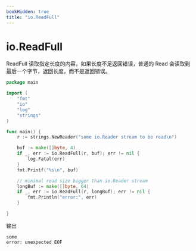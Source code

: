 ```yaml
---
bookHidden: true
title: "io.ReadFull"
---
```


# io.ReadFull

ReadFull 读取指定长度的内容，如果长度不足返回错误，普通的 Read 会读取到最后一个字节，返回长度，而不是返回错误。

```go
package main

import (
	"fmt"
	"io"
	"log"
	"strings"
)

func main() {
	r := strings.NewReader("some io.Reader stream to be read\n")

	buf := make([]byte, 4)
	if _, err := io.ReadFull(r, buf); err != nil {
		log.Fatal(err)
	}
	fmt.Printf("%s\n", buf)

	// minimal read size bigger than io.Reader stream
	longBuf := make([]byte, 64)
	if _, err := io.ReadFull(r, longBuf); err != nil {
		fmt.Println("error:", err)
	}

}
```

输出

```
some
error: unexpected EOF
```
